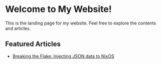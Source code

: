 # Welcome to My Website!

This is the landing page for my website. Feel free to explore the contents and articles.

## Featured Articles

- [Breaking the Flake: Injecting JSON data to NixOS](./article/Posts/Injecting%20JSON%20data%20to%20NixOS.md)

